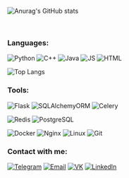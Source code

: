 ![Anurag's GitHub stats](https://github-readme-stats.vercel.app/api?username=st-a-novoseltcev&theme=github_dark&show_icons=true&count_private=true&custom_title=Hi%20there%20%f0%9f%91%8b)

<br/>

### Languages:
![Python](https://img.shields.io/badge/Python-1D334A?style=for-the-badge&logo=python&logoColor=yellowgreen) 
![C++](https://img.shields.io/badge/C++-1D334A?style=for-the-badge&logo=c%2b%2b&logoColor=blue) 
![Java](https://img.shields.io/badge/Java-1D334A?style=for-the-badge&logo=java&logoColor=6b593a) 
![JS](https://img.shields.io/badge/JavaScript-1D334A?style=for-the-badge&logo=javascript&)
![HTML](https://img.shields.io/badge/Html-1D334A?style=for-the-badge&logo=html5&) 

![Top Langs](https://github-readme-stats.vercel.app/api/top-langs/?username=st-a-novoseltcev&hide=verilog&theme=github_dark&langs_count=4&layout=compact&hide_title=true)
<br/>
### Tools:
![Flask](https://img.shields.io/badge/Flask-1D334A?style=for-the-badge&lfor-the-badgel&logo=flask&logoColor=orange)
![SQLAlchemyORM](https://img.shields.io/badge/SQLAlchemyORM-1D334A?style=for-the-badge&logo=amazondynamodb&logoColor=red)
![Celery](https://img.shields.io/badge/Celery-1D334A?style=for-the-badge&logo=celery&logoColor=green)

![Redis](https://img.shields.io/badge/redis-1D334A?style=for-the-badge&logo=redis&)
![PostgreSQL](https://img.shields.io/badge/PostgreSQL-1D334A?style=for-the-badge&logo=postgresql&)

![Docker](https://img.shields.io/badge/Docker-1D334A?style=for-the-badge&logo=docker&)
![Nginx](https://img.shields.io/badge/Nginx-1D334A?style=for-the-badge&logo=nginx&)
![Linux](https://img.shields.io/badge/Linux-1D334A?style=for-the-badge&logo=linux&)
![Git](https://img.shields.io/badge/Git-1D334A?style=for-the-badge&logo=git&)
<br/>
### Contact with me:
[![Telegram](https://img.shields.io/badge/Telegram-1D334A?style=for-the-badge&logo=telegram)][telegram] 
[![Email](https://img.shields.io/badge/Email-1D334A?style=for-the-badge&logo=gmail&logoColor=07f)][email]
[![VK](https://img.shields.io/badge/VK-1D334A?style=for-the-badge&logo=vk&logoColor=07f)][vk]
[![LinkedIn](https://img.shields.io/badge/LinkedIn-1D334A?style=for-the-badge&logo=linkedin&logoColor=yellowgreen)][linkedin]

[telegram]: https://t.me/novoseltcev_stanislav
[linkedin]: https://www.linkedin.com/in/stanislav-novoseltcev-a09172236/
[email]: mailto:novoseltcev.stanislav@gmail.com
[vk]: https://vk.com/novoseltcev.stanislav
